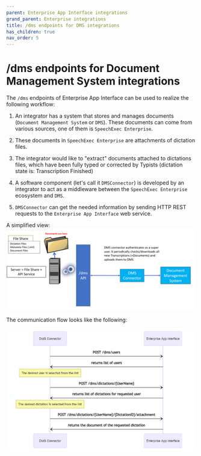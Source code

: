 ```yaml
---
parent: Enterprise App Interface integrations
grand_parent: Enterprise integrations
title: /dms endpoints for DMS integrations
has_children: true
nav_order: 5
---
```


# /dms endpoints for Document Management System integrations

The `/dms` endpoints of Enterprise App Interface can be used to realize the following workflow:
1. An integrator has a system that stores and manages documents (`Document Management System` or `DMS`). These documents can come from various sources, one of them is `SpeechExec Enterprise`.

1. These documents in `SpeechExec Enterprise` are attachments of dictation files.

1. The integrator would like to "extract" documents attached to dictations files, which have been fully typed or corrected by Typists (dictation state is: Transcription Finished)

1. A software component (let's call it `DMSConnector`) is developed by an integrator to act as a middleware between the `SpeechExec Enterprise` ecosystem and `DMS`.
1. `DMSConnector` can get the needed information by sending HTTP REST requests to the `Enterprise App Interface` web service.

A simplified view:
![/dms workflow overview](static/images/diagrams/EAI_DMS_overview.png)

The communication flow looks like the following:

![/masterdata workflow overview](static/images/diagrams/EAI_DMS_GeneralCommunicationFlow.png)